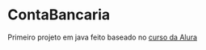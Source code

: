 # ContaBancaria
Primeiro projeto em java feito baseado no [curso da Alura](https://cursos.alura.com.br/formacao-java) 
